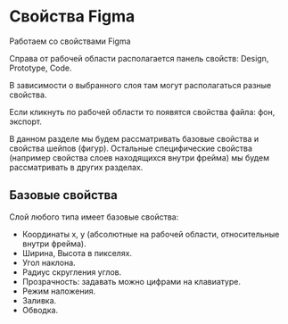 # Свойства Figma
Работаем со свойствами Figma

Справа от рабочей области располагается панель свойств: Design, Prototype, Code.

В зависимости о выбранного слоя там могут располагаться разные свойства.

Если кликнуть по рабочей области то появятся свойства файла: фон, экспорт.

В данном разделе мы будем рассматривать базовые свойства и свойства шейпов (фигур). Остальные специфические свойства (например свойства слоев находящихся внутри фрейма) мы будем рассматривать в других разделах.

## Базовые свойства
Слой любого типа имеет базовые свойства:

* Координаты x, y (абсолютные на рабочей области, относительные внутри фрейма).
* Ширина, Высота в пикселях.
* Угол наклона.
* Радиус скругления углов.
* Прозрачность: задавать можно цифрами на клавиатуре.
* Режим наложения.
* Заливка.
* Обводка.
